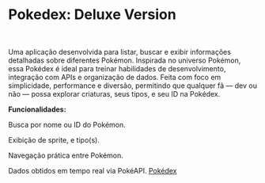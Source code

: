 # Pokedex: Deluxe Version
<br>

Uma aplicação desenvolvida para listar, buscar e exibir informações detalhadas sobre diferentes Pokémon.
Inspirada no universo Pokémon, essa Pokédex é ideal para treinar habilidades de desenvolvimento, integração com APIs e organização de dados.
Feita com foco em simplicidade, performance e diversão, permitindo que qualquer fã — dev ou não — possa explorar criaturas, seus tipos, e seu ID na Pokédex.


<b> Funcionalidades: </b>

Busca por nome ou ID do Pokémon.

Exibição de sprite, e tipo(s).

Navegação prática entre Pokémon.

Dados obtidos em tempo real via PokéAPI.
<a href="https://www.pokemon.com/br/pokedex">Pokédex</a>
